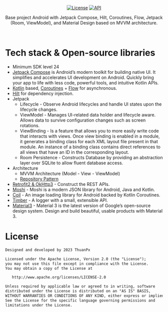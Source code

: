 <p align="center">
 <a href="https://opensource.org/licenses/Apache-2.0"><img alt="License" src="https://img.shields.io/badge/License-Apache%202.0-blue.svg"/></a>
 <a href="https://android-arsenal.com/api?level=24"><img alt="API" src="https://img.shields.io/badge/API-24%2B-brightgreen.svg?style=flat"/></a>
</p>

<p align="center">
Base project Android with Jetpack Compose, Hilt, Coroutines, Flow, Jetpack (Room, ViewModel), and Material Design based on MVVM architecture.
</p>
</br>

# Tech stack & Open-source libraries
- Minimum SDK level 24
- [Jetpack Compose](https://developer.android.com/jetpack/compose) is Android’s modern toolkit for building native UI. It simplifies and accelerates UI development on Android. Quickly bring your app to life with less code, powerful tools, and intuitive Kotlin APIs.
- [Kotlin](https://kotlinlang.org/) based, [Coroutines](https://github.com/Kotlin/kotlinx.coroutines) + [Flow](https://kotlin.github.io/kotlinx.coroutines/kotlinx-coroutines-core/kotlinx.coroutines.flow/) for asynchronous.
- [Hilt](https://dagger.dev/hilt/) for dependency injection.
- Jetpack
    - Lifecycle - Observe Android lifecycles and handle UI states upon the lifecycle changes.
    - ViewModel - Manages UI-related data holder and lifecycle aware. Allows data to survive configuration changes such as screen rotations.
    - ViewBinding - Is a feature that allows you to more easily write code that interacts with views. Once view binding is enabled in a module, it generates a binding class for each XML layout file present in that module. An instance of a binding class contains direct references to all views that have an ID in the corresponding layout.
    - Room Persistence - Constructs Database by providing an abstraction layer over SQLite to allow fluent database access.
- Architecture
    - MVVM Architecture (Model - View - ViewModel)
    - [Repository Pattern](https://developer.android.com/codelabs/basic-android-kotlin-training-repository-pattern#0)
- [Retrofit2 & OkHttp3](https://github.com/square/retrofit) - Construct the REST APIs.
- [Moshi](https://github.com/square/moshi) - Moshi is a modern JSON library for Android, Java and Kotlin.
- [Coil](https://github.com/coil-kt/coil) - An image loading library for Android backed by Kotlin Coroutines.
- [Timber](https://github.com/JakeWharton/timber) - A logger with a small, extensible API.
- [Material3](https://m3.material.io/develop/android/jetpack-compose) - Material 3 is the latest version of Google’s open-source design system. Design and build beautiful, usable products with Material 3.

# License
```xml
Designed and developed by 2023 ThuanPx

Licensed under the Apache License, Version 2.0 (the "License");
you may not use this file except in compliance with the License.
You may obtain a copy of the License at

   http://www.apache.org/licenses/LICENSE-2.0

Unless required by applicable law or agreed to in writing, software
distributed under the License is distributed on an "AS IS" BASIS,
WITHOUT WARRANTIES OR CONDITIONS OF ANY KIND, either express or implied.
See the License for the specific language governing permissions and
limitations under the License.
```